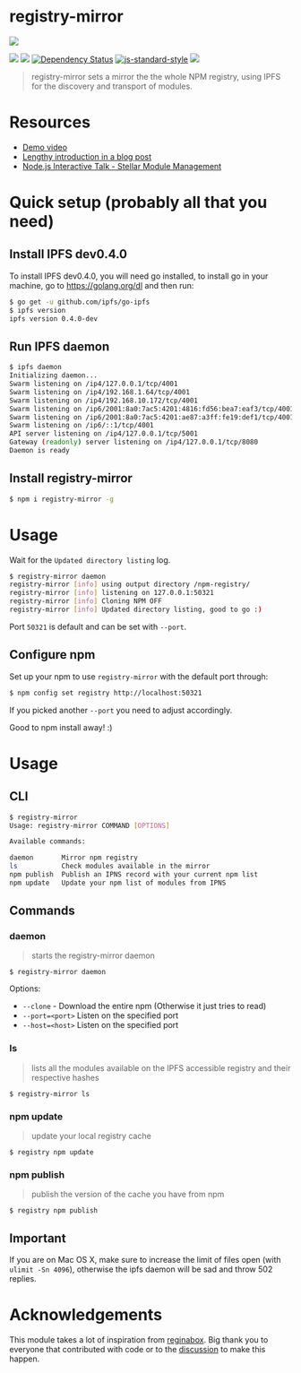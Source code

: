 registry-mirror
===============

![](/img/ip-npm-small.png)

[![](https://img.shields.io/badge/made%20by-Protocol%20Labs-blue.svg?style=flat-square)](http://ipn.io)
[![](https://img.shields.io/badge/freenode-%23ipfs-blue.svg?style=flat-square)](http://webchat.freenode.net/?channels=%23ipfs)
[![Dependency Status](https://david-dm.org/diasdavid/registry-mirror.svg?style=flat-square)](https://david-dm.org/diasdavid/registry-mirror)
[![js-standard-style](https://img.shields.io/badge/code%20style-standard-brightgreen.svg?style=flat-square)](https://github.com/feross/standard)
![](https://img.shields.io/badge/coverage-76%25-yellow.svg?style=flat-square)
<!-- While 0.4.0 doesn't get released [![Build Status](https://img.shields.io/travis/diasdavid/registry-mirror/master.svg?style=flat-square)](https://travis-ci.org/diasdavid/registry-mirror) -->

> registry-mirror sets a mirror the the whole NPM registry, using IPFS for the discovery and transport of modules.

# Resources

- [Demo video](https://vimeo.com/147968322)
- [Lengthy introduction in a blog post](http://blog.daviddias.me/post/stellar-module-management/)
- [Node.js Interactive Talk - Stellar Module Management](https://www.youtube.com/watch?v=-S-Tc7Gl8FM)

# Quick setup (probably all that you need)

## Install IPFS dev0.4.0

To install IPFS dev0.4.0, you will need go installed, to install go in your machine, go to https://golang.org/dl and then run:

```bash
$ go get -u github.com/ipfs/go-ipfs
$ ipfs version
ipfs version 0.4.0-dev
```

## Run IPFS daemon

```bash
$ ipfs daemon
Initializing daemon...
Swarm listening on /ip4/127.0.0.1/tcp/4001
Swarm listening on /ip4/192.168.1.64/tcp/4001
Swarm listening on /ip4/192.168.10.172/tcp/4001
Swarm listening on /ip6/2001:8a0:7ac5:4201:4816:fd56:bea7:eaf3/tcp/4001
Swarm listening on /ip6/2001:8a0:7ac5:4201:ae87:a3ff:fe19:def1/tcp/4001
Swarm listening on /ip6/::1/tcp/4001
API server listening on /ip4/127.0.0.1/tcp/5001
Gateway (readonly) server listening on /ip4/127.0.0.1/tcp/8080
Daemon is ready
```

## Install registry-mirror

```bash
$ npm i registry-mirror -g
```

# Usage

Wait for the `Updated directory listing` log.

```bash
$ registry-mirror daemon
registry-mirror [info] using output directory /npm-registry/
registry-mirror [info] listening on 127.0.0.1:50321
registry-mirror [info] Cloning NPM OFF
registry-mirror [info] Updated directory listing, good to go :)
```

Port `50321` is default and can be set with `--port`.

## Configure npm

Set up your npm to use `registry-mirror` with the default port through:

```bash
$ npm config set registry http://localhost:50321
```

If you picked another `--port` you need to adjust accordingly.

Good to npm install away! :)

# Usage

## CLI

```bash
$ registry-mirror
Usage: registry-mirror COMMAND [OPTIONS]

Available commands:

daemon       Mirror npm registry
ls           Check modules available in the mirror
npm publish  Publish an IPNS record with your current npm list
npm update   Update your npm list of modules from IPNS
```

## Commands

### daemon

> starts the registry-mirror daemon

`$ registry-mirror daemon`

Options:
- `--clone` - Download the entire npm (Otherwise it just tries to read)
- `--port=<port>` Listen on the specified port
- `--host=<host>` Listen on the specified port

### ls

> lists all the modules available on the IPFS accessible registry and their respective hashes

`$ registry-mirror ls`

### npm update

> update your local registry cache

`$ registry npm update`

### npm publish

> publish the version of the cache you have from npm

`$ registry npm publish`

## Important

If you are on Mac OS X, make sure to increase the limit of files open (with `ulimit -Sn 4096`), otherwise the ipfs daemon will be sad and throw 502 replies.

# Acknowledgements

This module takes a lot of inspiration from [reginabox](https://www.npmjs.com/package/reginabox). Big thank you to everyone that contributed with code or to the [discussion](https://github.com/ipfs/notes/issues/2) to make this happen.
